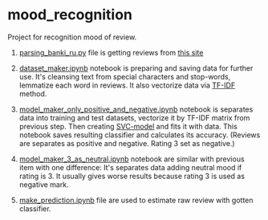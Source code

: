 # mood_recognition
 
Project for recognition mood of review.

1. [parsing_banki_ru.py](https://github.com/ionycheva/mood_recognition/blob/main/parsing_banki_ru.py) 
file is getting reviews from [this site](https://www.banki.ru/)

2. [dataset_maker.ipynb](https://github.com/ionycheva/mood_recognition/blob/main/dataset_maker.ipynb) 
notebook is preparing and saving data for further use. 
It's cleansing text from special characters and stop-words, lemmatize each word in reviews. 
It also vectorize data via [TF-IDF](https://scikit-learn.org/stable/modules/generated/sklearn.feature_extraction.text.TfidfVectorizer.html#sklearn.feature_extraction.text.TfidfVectorizer) method.

3. [model_maker_only_positive_and_negative.ipynb](https://github.com/ionycheva/mood_recognition/blob/main/model_maker_only_positive_and_negative.ipynb) notebook is separates data into training and test datasets, vectorize it by TF-IDF matrix from previous step. 
Then creating [SVC-model](https://scikit-learn.org/stable/modules/generated/sklearn.svm.LinearSVC.html) and fits it with data. This notebook saves resulting classifier and calculates its accuracy.
   (Reviews are separates as positive and negative. Rating 3 set as negative.)
4. [model_maker_3_as_neutral.ipynb](https://github.com/ionycheva/mood_recognition/blob/main/model_maker_3_as_neutral.ipynb) notebook are similar with previous item with one difference: 
It's separates data adding neutral mood if rating is 3. It usually gives worse results because rating 3 is used as negative mark.
5. [make_prediction.ipynb](https://github.com/ionycheva/mood_recognition/blob/main/make_prediction.ipynb) file are used to estimate raw review with gotten classifier.



